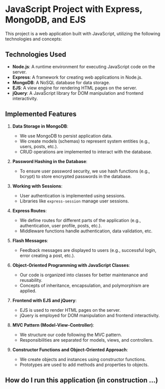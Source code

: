 # JavaScript Project with Express, MongoDB, and EJS

This project is a web application built with JavaScript, utilizing the following technologies and concepts:

## Technologies Used

- **Node.js**: A runtime environment for executing JavaScript code on the server.
- **Express**: A framework for creating web applications in Node.js.
- **MongoDB**: A NoSQL database for data storage.
- **EJS**: A view engine for rendering HTML pages on the server.
- **jQuery**: A JavaScript library for DOM manipulation and frontend interactivity.

## Implemented Features

1. **Data Storage in MongoDB**:
   - We use MongoDB to persist application data.
   - We create models (schemas) to represent system entities (e.g., users, posts, etc.).
   - CRUD operations are implemented to interact with the database.

2. **Password Hashing in the Database**:
   - To ensure user password security, we use hash functions (e.g., bcrypt) to store encrypted passwords in the database.

3. **Working with Sessions**:
   - User authentication is implemented using sessions.
   - Libraries like `express-session` manage user sessions.

4. **Express Routes**:
   - We define routes for different parts of the application (e.g., authentication, user profile, posts, etc.).
   - Middleware functions handle authentication, data validation, etc.

5. **Flash Messages**:
   - Feedback messages are displayed to users (e.g., successful login, error creating a post, etc.).

6. **Object-Oriented Programming with JavaScript Classes**:
   - Our code is organized into classes for better maintenance and reusability.
   - Concepts of inheritance, encapsulation, and polymorphism are applied.

7. **Frontend with EJS and jQuery**:
   - EJS is used to render HTML pages on the server.
   - jQuery is employed for DOM manipulation and frontend interactivity.

8. **MVC Pattern (Model-View-Controller)**:
   - We structure our code following the MVC pattern.
   - Responsibilities are separated for models, views, and controllers.

9. **Constructor Functions and Object-Oriented Approach**:
   - We create objects and instances using constructor functions.
   - Prototypes are used to add methods and properties to objects.
  
## How do I run this application (in construction ...)
